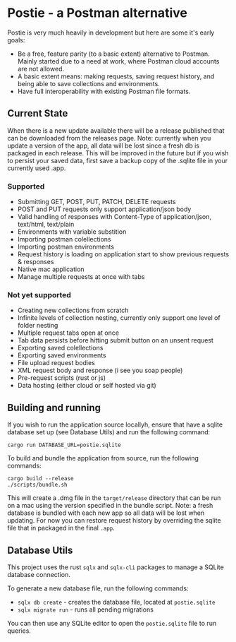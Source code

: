 # Postie - a Postman alternative

Postie is very much heavily in development but here are some it's early goals:
- Be a free, feature parity (to a basic extent) alternative to Postman.
Mainly started due to a need at work, where Postman cloud accounts are not allowed.
- A basic extent means: making requests, saving request history, and being able to 
save collections and environments.
- Have full interoperability with existing Postman file formats.

## Current State
When there is a new update available there will be a release published that can be downloaded from the releases page.
Note: currently when you update a version of the app, all data will be lost since a fresh db is packaged in each release. 
This will be improved in the future but if you wish to persist your saved data, first save a backup copy of the .sqlite file 
in your currently used .app.
### Supported
- Submitting GET, POST, PUT, PATCH, DELETE requests
- POST and PUT requests only support application/json body
- Valid handling of responses with Content-Type of application/json, text/html, text/plain
- Environments with variable substition
- Importing postman colellections
- Importing postman environments
- Request history is loading on application start to show previous requests & responses
- Native mac application
- Manage multiple requests at once with tabs

### Not yet supported
- Creating new collections from scratch
- Infinite levels of collection nesting, currently only support one level of folder nesting
- Multiple request tabs open at once
- Tab data persists before hitting submit button on an unsent request
- Exporting saved colellections
- Exporting saved environments
- File upload request bodies
- XML request body and response (i see you soap people)
- Pre-request scripts (rust or js)
- Data hosting (either cloud or self hosted via git)

## Building and running
If you wish to run the application source locallyh, ensure that have a sqlite database set up (see Database Utils) and run the following command:
```shell
cargo run DATABASE_URL=postie.sqlite
```

To build and bundle the application from source, run the following commands:
```shell
cargo build --release
./scripts/bundle.sh
```
This will create a .dmg file in the `target/release` directory that can be run on a mac using the version specified in the bundle script.
Note: a fresh database is bundled with each new app so all data will be lost when updating. For now you can restore request history by
overriding the sqlite file that in packaged in the final `.app`.

## Database Utils

This project uses the rust `sqlx` and `sqlx-cli` packages to manage a SQLite database connection.

To generate a new database file, run the following commands:

* `sqlx db create` - creates the database file, located at `postie.sqlite`
* `sqlx migrate run` - runs all pending migrations

You can then use any SQLite editor to open the `postie.sqlite` file to run queries.
